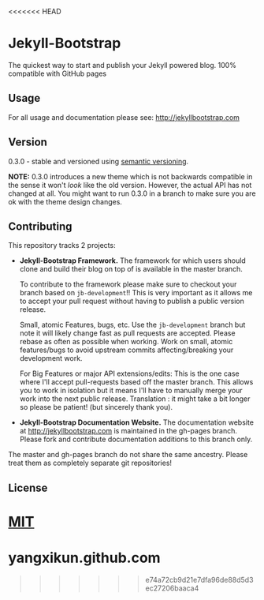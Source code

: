 <<<<<<< HEAD
# Jekyll-Bootstrap

The quickest way to start and publish your Jekyll powered blog. 100% compatible with GitHub pages

## Usage

For all usage and documentation please see: <http://jekyllbootstrap.com>

## Version

0.3.0 - stable and versioned using [semantic versioning](http://semver.org/).

**NOTE:** 0.3.0 introduces a new theme which is not backwards compatible in the sense it won't _look_ like the old version.
However, the actual API has not changed at all.
You might want to run 0.3.0 in a branch to make sure you are ok with the theme design changes.

## Contributing

This repository tracks 2 projects:

- **Jekyll-Bootstrap Framework.**
  The framework for which users should clone and build their blog on top of is available in the master branch.

  To contribute to the framework please make sure to checkout your branch based on `jb-development`!!
  This is very important as it allows me to accept your pull request without having to publish a public version release.

  Small, atomic Features, bugs, etc.
  Use the `jb-development` branch but note it will likely change fast as pull requests are accepted.
  Please rebase as often as possible when working.
  Work on small, atomic features/bugs to avoid upstream commits affecting/breaking your development work.

  For Big Features or major API extensions/edits:
  This is the one case where I'll accept pull-requests based off the master branch.
  This allows you to work in isolation but it means I'll have to manually merge your work into the next public release.
  Translation : it might take a bit longer so please be patient! (but sincerely thank you).

- **Jekyll-Bootstrap Documentation Website.**
  The documentation website at <http://jekyllbootstrap.com> is maintained in the gh-pages branch.
  Please fork and contribute documentation additions to this branch only.

The master and gh-pages branch do not share the same ancestry. Please treat them as completely separate git repositories!


## License

[MIT](http://opensource.org/licenses/MIT)
=======
yangxikun.github.com
====================
>>>>>>> e74a72cb9d21e7dfa96de88d5d3ec27206baaca4

